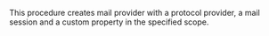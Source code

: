 This procedure creates mail provider with a protocol provider, a mail session and a custom property in the specified scope.